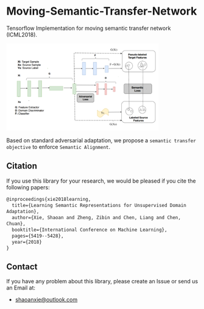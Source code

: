 # Moving-Semantic-Transfer-Network



Tensorflow Implementation for moving semantic transfer network (ICML2018).

<img src="introduction/mstn_network.PNG" width=400 />

Based on standard adversarial adaptation, we propose a `semantic transfer objective` to enforce `Semantic Alignment`.

## Citation
If you use this library for your research, we would be pleased if you cite the following papers:

```
@inproceedings{xie2018learning,
  title={Learning Semantic Representations for Unsupervised Domain Adaptation},
  author={Xie, Shaoan and Zheng, Zibin and Chen, Liang and Chen, Chuan},
  booktitle={International Conference on Machine Learning},
  pages={5419--5428},
  year={2018}
}
```

## Contact
If you have any problem about this library, please create an Issue or send us an Email at:
- shaoanxie@outlook.com
